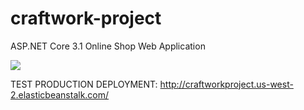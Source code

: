 # craftwork-project
ASP.NET Core 3.1 Online Shop Web Application

![](https://github.com/explosion204/craftwork-project/workflows/build-test-deploy/badge.svg?branch=master)

TEST PRODUCTION DEPLOYMENT: http://craftworkproject.us-west-2.elasticbeanstalk.com/